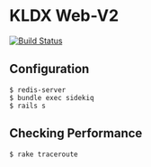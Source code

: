 # KLDX Web-V2
[![Build Status](https://travis-ci.org/kldx/web-v2.svg?branch=master)](https://travis-ci.org/kldx/web-v2)

## Configuration

```
$ redis-server
$ bundle exec sidekiq
$ rails s
```

## Checking Performance

```
$ rake traceroute
```
